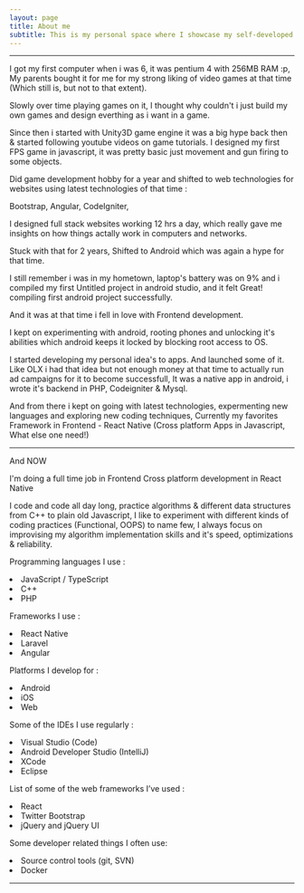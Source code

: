 ```yaml
---
layout: page
title: About me
subtitle: This is my personal space where I showcase my self-developed projects, introduce my self in detail :p
---
```


---

I got my first computer when i was 6, it was pentium 4 with 256MB RAM :p, My parents bought it for me for my strong liking of video games at that time (Which still is, but not to that extent).

Slowly over time playing games on it, I thought why couldn't i just build my own games and design everthing as i want in a game.

Since then i started with Unity3D game engine it was a big hype back then & started following youtube videos on game tutorials. I designed my first FPS game in javascript, it was pretty basic just movement and gun firing to some objects.

Did game development hobby for a year and shifted to web technologies for websites using latest technologies of that time :

Bootstrap,
Angular,
CodeIgniter,

I designed full stack websites working 12 hrs a day, which really gave me insights on how things actally work in computers and networks.

Stuck with that for 2 years, Shifted to Android which was again a hype for that time.

I still remember i was in my hometown, laptop's battery was on 9% and i compiled my first Untitled project in android studio, and it felt Great! compiling first android project successfully.

And it was at that time i fell in love with Frontend development.

I kept on experimenting with android, rooting phones and unlocking it's abilities which android keeps it locked by blocking root access to OS.

I started developing my personal idea's to apps. And launched some of it. Like OLX i had that idea but not enough money at that time to actually run ad campaigns for it to become successfull, It was a native app in android, i wrote it's backend in PHP, Codeigniter & Mysql.

And from there i kept on going with latest technologies, expermenting new languages and exploring new coding techniques, Currently my favorites Framework in Frontend - React Native (Cross platform Apps in Javascript, What else one need!)

---

And NOW

I'm doing a full time job in Frontend Cross platform development in React Native

I code and code all day long, practice algorithms & different data structures from C++ to plain old Javascript, I like to experiment with different kinds of coding practices (Functional, OOPS) to name few, I always focus on improvising my algorithm implementation skills and it's speed, optimizations & reliability.

Programming languages I use :

<li>
JavaScript / TypeScript
</li>

<li>
C++
</li>

<li>
PHP
</li>

Frameworks I use :

<li>
React Native
</li>

<li>
Laravel
</li>

<li>
Angular
</li>

Platforms I develop for :

<li>Android</li>
<li>iOS</li>
<li>Web</li>

Some of the IDEs I use regularly :

<li>Visual Studio (Code)</li>
<li>Android Developer Studio (IntelliJ)</li>
<li>XCode</li>
<li>Eclipse</li>

List of some of the web frameworks I’ve used :

<li>React</li>
<li>Twitter Bootstrap</li>
<li>jQuery and jQuery UI</li>

Some developer related things I often use:

<li>Source control tools (git, SVN)</li>
<li>Docker</li>

________________________________________________________________________________________________________________________

<!-- To be honest, I'm having some trouble remembering right now, so why don't you just watch [my movie](https://en.wikipedia.org/wiki/The_Princess_Bride_%28film%29) and it will answer **all** your questions. -->
